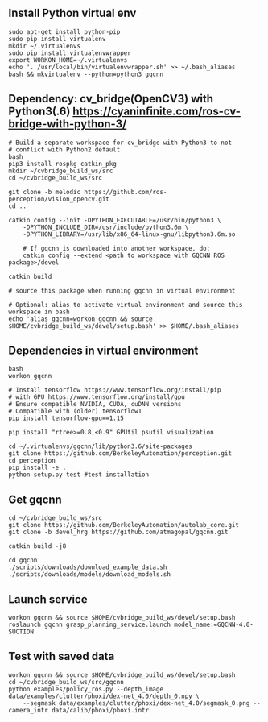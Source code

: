 ## Install Python virtual env

    sudo apt-get install python-pip
    sudo pip install virtualenv
    mkdir ~/.virtualenvs
    sudo pip install virtualenvwrapper
    export WORKON_HOME=~/.virtualenvs
    echo '. /usr/local/bin/virtualenvwrapper.sh' >> ~/.bash_aliases
    bash && mkvirtualenv --python=python3 gqcnn

## Dependency: cv_bridge(OpenCV3) with Python3(.6) https://cyaninfinite.com/ros-cv-bridge-with-python-3/

    # Build a separate workspace for cv_bridge with Python3 to not 
    # conflict with Python2 default
    bash
    pip3 install rospkg catkin_pkg
    mkdir ~/cvbridge_build_ws/src
    cd ~/cvbridge_build_ws/src

    git clone -b melodic https://github.com/ros-perception/vision_opencv.git
    cd ..
    
    catkin config --init -DPYTHON_EXECUTABLE=/usr/bin/python3 \
        -DPYTHON_INCLUDE_DIR=/usr/include/python3.6m \
        -DPYTHON_LIBRARY=/usr/lib/x86_64-linux-gnu/libpython3.6m.so

        # If gqcnn is downloaded into another workspace, do:
        catkin config --extend <path to workspace with GQCNN ROS package>/devel
    
    catkin build

    # source this package when running gqcnn in virtual environment

    # Optional: alias to activate virtual environment and source this workspace in bash
    echo 'alias gqcnn=workon gqcnn && source $HOME/cvbridge_build_ws/devel/setup.bash' >> $HOME/.bash_aliases

## Dependencies in virtual environment

    bash
    workon gqcnn 
    
    # Install tensorflow https://www.tensorflow.org/install/pip
    # with GPU https://www.tensorflow.org/install/gpu
    # Ensure compatible NVIDIA, CUDA, cuDNN versions
    # Compatible with (older) tensorflow1
    pip install tensorflow-gpu==1.15 

    pip install "rtree>=0.8,<0.9" GPUtil psutil visualization
    
    cd ~/.virtualenvs/gqcnn/lib/python3.6/site-packages
    git clone https://github.com/BerkeleyAutomation/perception.git
    cd perception
    pip install -e .
    python setup.py test #test installation

## Get gqcnn
    cd ~/cvbridge_build_ws/src
    git clone https://github.com/BerkeleyAutomation/autolab_core.git
    git clone -b devel_hrg https://github.com/atmagopal/gqcnn.git
    
    catkin build -j8

    cd gqcnn
    ./scripts/downloads/download_example_data.sh
    ./scripts/downloads/models/download_models.sh

## Launch service

    workon gqcnn && source $HOME/cvbridge_build_ws/devel/setup.bash
    roslaunch gqcnn grasp_planning_service.launch model_name:=GQCNN-4.0-SUCTION

## Test with saved data
    
    workon gqcnn && source $HOME/cvbridge_build_ws/devel/setup.bash
    cd ~/cvbridge_build_ws/src/gqcnn
    python examples/policy_ros.py --depth_image data/examples/clutter/phoxi/dex-net_4.0/depth_0.npy \
        --segmask data/examples/clutter/phoxi/dex-net_4.0/segmask_0.png --camera_intr data/calib/phoxi/phoxi.intr
